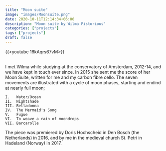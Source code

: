 ```yaml
---
title: "Moon suite"
image: "images/Moonsuite.png"
date: 2020-10-11T12:14:34+06:00
description: "Moon suite by Wilma Pistorious"
categories: ["projects"]
tags: ["projects"]
draft: false
---
```


{{<youtube 16kAqrs67vM>}}

<br/>
I met Wilma while studying at the conservatory of Amsterdam, 2012-14, and we have kept in touch ever since. In 2015 she sent me the score of her Moon Suite, written for me and my carbon fibre cello. 
The seven movements are illustrated with a cycle of moon phases, starting and endind at nearly full moon;
<br/>

```
I.   Water/Ocean
II.  Nightshade 
III. Belladonna 
IV.  The Mermaid's Song 
V.   Fugue 
VI.  To weave a rain of moondrops
VII. Barcarolle 
```

The piece was premiered by Doris Hochscheid in Den Bosch (the Netherlands) in 2016, and by me in the medieval church St. Petri in Hadeland (Norway) in 2017.
